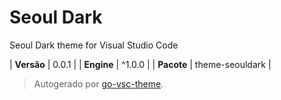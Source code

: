 # Seoul Dark

Seoul Dark theme for Visual Studio Code

| **Versão** | 0.0.1 |
| **Engine** | ^1.0.0 |
| **Pacote** | theme-seouldark |

> Autogerado por [go-vsc-theme](https://github.com/natalbu/go-vsc-theme).
